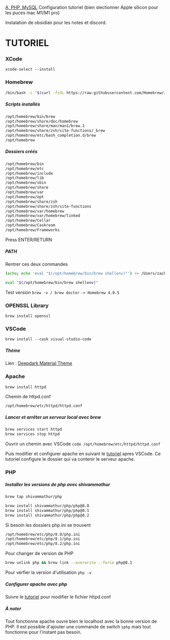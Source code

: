 [A, PHP, MySQL](https://getgrav.org/blog/macos-ventura-apache-multiple-php-versions) Configuration tutoriel (bien slectionner Apple silicon pour les puces mac M1/M1 pro)

Instalation de obsidian pour les notes et discord.

# TUTORIEL 

### XCode
`xcode-select --install`

### Homebrew

```bash
/bin/bash -c "$(curl -fsSL https://raw.githubusercontent.com/Homebrew/install/HEAD/install.sh)"
```

##### Scripts installés

```bash
/opt/homebrew/bin/brew
/opt/homebrew/share/doc/homebrew
/opt/homebrew/share/man/man1/brew.1
/opt/homebrew/share/zsh/site-functions/_brew
/opt/homebrew/etc/bash_completion.d/brew
/opt/homebrew
```

##### Dossiers créés

```bash
/opt/homebrew/bin
/opt/homebrew/etc
/opt/homebrew/include
/opt/homebrew/lib
/opt/homebrew/sbin
/opt/homebrew/share
/opt/homebrew/var
/opt/homebrew/opt
/opt/homebrew/share/zsh
/opt/homebrew/share/zsh/site-functions
/opt/homebrew/var/homebrew
/opt/homebrew/var/homebrew/linked
/opt/homebrew/Cellar
/opt/homebrew/Caskroom
/opt/homebrew/Frameworks
```

Press ENTER/RETURN

##### PATH
Rentrer ces deux commandes

```bash
(echo; echo 'eval "$(/opt/homebrew/bin/brew shellenv)"') >> /Users/zach/.zprofile

eval "$(/opt/homebrew/bin/brew shellenv)"
```

Test version
`brew -v / brew doctor`
`-> Homebrew 4.0.5`

### OPENSSL Library
`brew install openssl`

### VSCode
`brew install --cask visual-studio-code`

##### Thème
Lien : [Deepdark Material Theme](https://vscodethemes.com/e/nimda.deepdark-material/deepdark-material-theme-or-default-version?language=javascript)

### Apache
`brew install httpd`

Chemin de httpd.conf 
```bash
/opt/homebrew/etc/httpd/httpd.conf
```

##### Lancer et arrêter un serveur local avec brew
```bash
brew services start httpd
brew services stop httpd
```

Ouvrir un chemin avec VSCode
`code /opt/homebrew/etc/httpd/httpd.conf`

Puis modifier et configurer apache en suivant le [tutoriel](https://getgrav.org/blog/macos-ventura-apache-multiple-php-versions) apres VSCode. Ce tutoriel configure le dossier qui va contenir le serveur apache. 

### PHP

##### Installer les versions de php avec shivammathur

```bash
brew tap shivammathur/php

brew install shivammathur/php/php@8.0 
brew install shivammathur/php/php@8.1 
brew install shivammathur/php/php@8.2
```

Si besoin les dossiers php.ini se trouvent

```bash
/opt/homebrew/etc/php/8.0/php.ini 
/opt/homebrew/etc/php/8.1/php.ini 
/opt/homebrew/etc/php/8.2/php.ini
```

Pour changer de version de PHP 

```bash
brew unlink php && brew link --overwrite --force php@8.1
```

Pour verfier la version d'utilisation
`php -v`

##### Configurer apache avec php
Suivre le [tutoriel](https://getgrav.org/blog/macos-ventura-apache-multiple-php-versions) pour modifier le fichier httpd.conf

##### À noter
Tout fonctionne apache ouvre bien le localhost avec la bonne version de PHP. Il est possible d'ajouter une commande de switch `sphp` mais tout fonctionne pour l'instant pas besoin. 